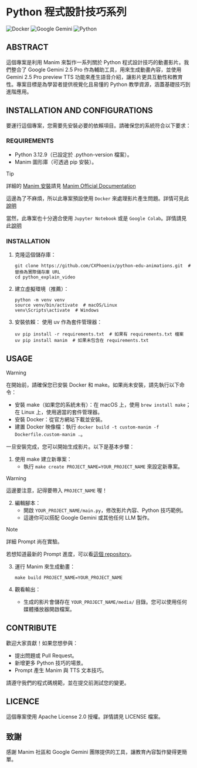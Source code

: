 # Python 程式設計技巧系列
![Docker](https://img.shields.io/badge/docker-custom%20image-8574bd.svg?style=flat&logo=docker&logoColor=white&labelColor=%230db7ed)
![Google Gemini](https://img.shields.io/badge/google%20gemini-8E75B2?style=flat&logo=google%20gemini&logoColor=white)
![Python](https://img.shields.io/badge/python-with%20manim-3670A0?style=flat&logo=python&logoColor=ffdd54)

## ABSTRACT
這個專案是利用 Manim 來製作一系列關於 Python 程式設計技巧的動畫影片。我們整合了 Google Gemini 2.5 Pro 作為輔助工具，用來生成動畫內容，並使用 Gemini 2.5 Pro preview TTS 功能來產生語音介紹，讓影片更具互動性和教育性。專案目標是為學習者提供視覺化且易懂的 Python 教學資源，涵蓋基礎技巧到進階應用。

## INSTALLATION AND CONFIGURATIONS
要運行這個專案，您需要先安裝必要的依賴項目。請確保您的系統符合以下要求：

### REQUIREMENTS
- Python 3.12.9（已設定於 .python-version 檔案）。
- Manim 圖形庫（可透過 pip 安裝）。

> [!TIP]
> 詳細的 [Manim 安裝](https://docs.manim.community/en/stable/installation.html)請見 [Manim Official Documentation](https://docs.manim.community/en/stable/index.html)
>
> 這邊為了不麻煩，所以此專案預設使用 `Docker` 來處理影片產生問題。詳情可見此[說明](https://docs.manim.community/en/stable/installation/docker.html)
>
> 當然，此專案也十分適合使用 `Jupyter Notebook` 或是 `Google Colab`。詳情請見此[說明](https://docs.manim.community/en/stable/installation/jupyter.html)

### INSTALLATION
1. 克隆這個儲存庫：
   ```
   git clone https://github.com/CXPhoenix/python-edu-animations.git  # 替換為實際儲存庫 URL
   cd python_explain_video
   ```

2. 建立虛擬環境（推薦）：
   ```
   python -m venv venv
   source venv/bin/activate  # macOS/Linux
   venv\Scripts\activate  # Windows
   ```

3. 安裝依賴：
   使用 uv 作為套件管理器：
   ```
   uv pip install -r requirements.txt  # 如果有 requirements.txt 檔案
   uv pip install manim  # 如果未包含在 requirements.txt
   ```

## USAGE
> [!WARNING]
> 在開始前，請確保您已安裝 Docker 和 make。如果尚未安裝，請先執行以下命令：
> - 安裝 make（如果您的系統未有）：在 macOS 上，使用 `brew install make`；在 Linux 上，使用適當的套件管理器。
> - 安裝 Docker：從官方網站下載並安裝。
> - 建置 Docker 映像檔：執行 `docker build -t custom-manim -f Dockerfile.custom-manim .`。

一旦安裝完成，您可以開始生成影片。以下是基本步驟：

1. 使用 make 建立新專案：
   - 執行 `make create PROJECT_NAME=YOUR_PROJECT_NAME` 來設定新專案。

> [!WARNING]
> 這邊要注意，記得要帶入 `PROJECT_NAME` 喔！

2. 編輯腳本：
   - 開啟 `YOUR_PROJECT_NAME/main.py`，修改影片內容、Python 技巧範例。
   - 這邊你可以搭配 Google Gemini 或其他任何 LLM 製作。

> [!NOTE]
> 詳細 Prompt 尚在實驗。
> 
> 若想知道最新的 Prompt 進度，可以看[這個 repository](https://github.com/CXPhoenix/prompt-engineer)。

3. 運行 Manim 來生成動畫：
   ```
   make build PROJECT_NAME=YOUR_PROJECT_NAME
   ```

4. 觀看輸出：
   - 生成的影片會儲存在 `YOUR_PROJECT_NAME/media/` 目錄。您可以使用任何媒體播放器開啟檔案。

## CONTRIBUTE
歡迎大家貢獻！如果您想參與：
- 提出問題或 Pull Request。
- 新增更多 Python 技巧的場景。
- Prompt 產生 Manim 與 TTS 文本技巧。

請遵守我們的程式碼規範，並在提交前測試您的變更。

## LICENCE
這個專案使用 Apache License 2.0 授權。詳情請見 LICENSE 檔案。

## 致謝
感謝 Manim 社區和 Google Gemini 團隊提供的工具，讓教育內容製作變得更簡單。

